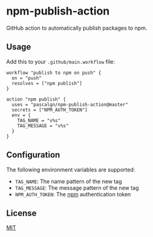 # npm-publish-action

GitHub action to automatically publish packages to npm.

## Usage

Add this to your `.github/main.workflow` file:

```
workflow "publish to npm on push" {
  on = "push"
  resolves = ["npm publish"]
}

action "npm publish" {
  uses = "pascalgn/npm-publish-action@master"
  secrets = ["NPM_AUTH_TOKEN"]
  env = {
    TAG_NAME = "v%s"
    TAG_MESSAGE = "v%s"
  }
}
```

## Configuration

The following environment variables are supported:

- `TAG_NAME`: The name pattern of the new tag
- `TAG_MESSAGE`: The message pattern of the new tag
- `NPM_AUTH_TOKEN`: The [npm](https://www.npmjs.com/) authentication token

## License

[MIT](LICENSE)
